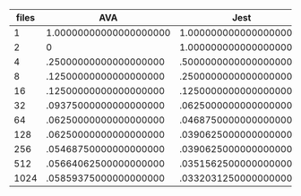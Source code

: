 | files | AVA                    | Jest                   |
| ----- | ---------------------- | ---------------------- |
| 1     | 1.00000000000000000000 | 1.00000000000000000000 |
| 2     | 0                      | 1.00000000000000000000 |
| 4     | .25000000000000000000  | .50000000000000000000  |
| 8     | .12500000000000000000  | .25000000000000000000  |
| 16    | .12500000000000000000  | .12500000000000000000  |
| 32    | .09375000000000000000  | .06250000000000000000  |
| 64    | .06250000000000000000  | .04687500000000000000  |
| 128   | .06250000000000000000  | .03906250000000000000  |
| 256   | .05468750000000000000  | .03906250000000000000  |
| 512   | .05664062500000000000  | .03515625000000000000  |
| 1024  | .05859375000000000000  | .03320312500000000000  |
